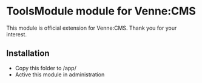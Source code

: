 ToolsModule module for Venne:CMS
================================

This module is official extension for Venne:CMS. Thank you for your interest.

Installation
------------

- Copy this folder to /app/
- Active this module in administration

